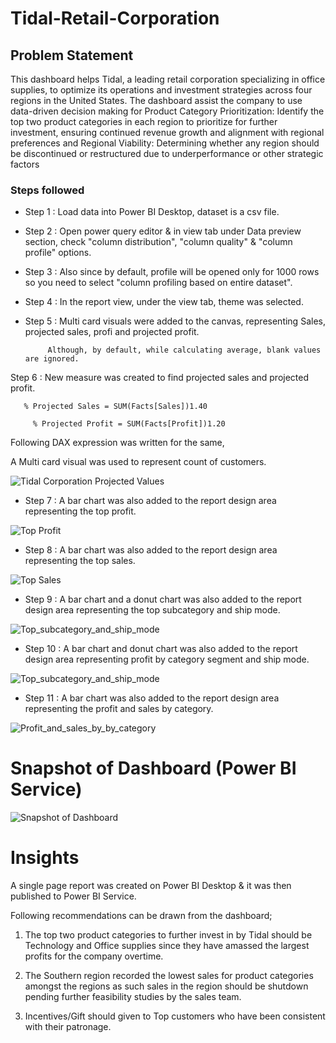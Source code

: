 # Tidal-Retail-Corporation
## Problem Statement

This dashboard helps Tidal, a leading retail corporation specializing in office supplies, to optimize its operations and investment strategies across four regions in the United States. The dashboard assist the company  to use data-driven decision making for Product Category Prioritization: Identify the top two product categories in each region to prioritize for further investment, ensuring continued revenue growth and alignment with regional preferences and Regional Viability: Determining whether any region should be discontinued or restructured due to underperformance or other strategic factors


### Steps followed 

- Step 1 : Load data into Power BI Desktop, dataset is a csv file.
- Step 2 : Open power query editor & in view tab under Data preview section, check "column distribution", "column quality" & "column profile" options.
- Step 3 : Also since by default, profile will be opened only for 1000 rows so you need to select "column profiling based on entire dataset".
- Step 4 : In the report view, under the view tab, theme was selected.
- Step 5 : Multi card visuals were added to the canvas, representing Sales, projected sales, profi and projected profit.
        
           Although, by default, while calculating average, blank values are ignored.

 Step 6 : New measure was created to find projected sales and projected profit.

       % Projected Sales = SUM(Facts[Sales])1.40

         % Projected Profit = SUM(Facts[Profit])1.20


Following DAX expression was written for the same,
        
A Multi card visual was used to represent count of customers.

![Tidal Corporation Projected Values](https://github.com/user-attachments/assets/b0951a14-8893-44d9-91cd-72aefb59d879)

- Step 7 : A bar chart was also added to the report design area representing the top profit.

![Top Profit](https://github.com/user-attachments/assets/9f513b97-4d52-48f7-8353-7eae2b22648c)

- Step 8 : A bar chart was also added to the report design area representing the top sales.

![Top Sales](https://github.com/user-attachments/assets/0279f373-3a98-45a4-82f0-578292b6de10)

- Step 9 : A bar chart and a donut chart was also added to the report design area representing the top subcategory and ship mode.

![Top_subcategory_and_ship_mode](https://github.com/user-attachments/assets/7319337a-5141-4e69-a94d-d39bf79bc0d8)


- Step 10 : A bar chart  and donut chart was also added to the report design area representing profit by category segment and ship mode.

![Top_subcategory_and_ship_mode](https://github.com/user-attachments/assets/49c4b2a9-04eb-4ea7-985a-dadb74c35d19)


- Step 11 : A bar chart was also added to the report design area representing the profit and sales by category.

![Profit_and_sales_by_by_category](https://github.com/user-attachments/assets/29edfae7-3dac-4569-8d34-445e58dbbdc9)
 

# Snapshot of Dashboard (Power BI Service)

![Snapshot of Dashboard](https://github.com/user-attachments/assets/a8cf9e9e-593a-49a1-8c77-b40d30652d96)
 

# Insights

A single page report was created on Power BI Desktop & it was then published to Power BI Service.

Following recommendations can be drawn from the dashboard;


1. The top two product categories to further invest in by Tidal should be Technology and Office supplies since they have amassed the largest profits for the company overtime.

2. The Southern region recorded the  lowest sales for product categories amongst the regions as such sales in the region should be shutdown pending further feasibility studies by the sales team.

3. Incentives/Gift should given to Top customers who have been consistent with their patronage.

